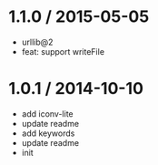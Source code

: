 
1.1.0 / 2015-05-05 
==================

  * urllib@2
  * feat: support writeFile

1.0.1 / 2014-10-10 
==================

  * add iconv-lite
  * update readme
  * add keywords
  * update readme
  * init
